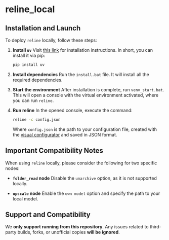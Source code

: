 # reline\_local

## Installation and Launch

To deploy `reline` locally, follow these steps:

1. **Install `uv`**
   Visit [this link](https://docs.astral.sh/uv/getting-started/installation/#homebrew) for installation instructions.
   In short, you can install it via pip:

   ```bash
   pip install uv
   ```

2. **Install dependencies**
   Run the `install.bat` file. It will install all the required dependencies.

3. **Start the environment**
   After installation is complete, run `venv_start.bat`.
   This will open a console with the virtual environment activated, where you can run `reline`.

4. **Run reline**
   In the opened console, execute the command:

   ```bash
   reline -c config.json
   ```

   Where `config.json` is the path to your configuration file, created with the [visual configurator](https://configurator.yor.ovh/) and saved in JSON format.

## Important Compatibility Notes

When using `reline` locally, please consider the following for two specific nodes:

* **`folder_read` node**
  Disable the `unarchive` option, as it is not supported locally.

* **`upscale` node**
  Enable the `own model` option and specify the path to your local model.

## Support and Compatibility

We **only support running from this repository**.
Any issues related to third-party builds, forks, or unofficial copies **will be ignored**.
